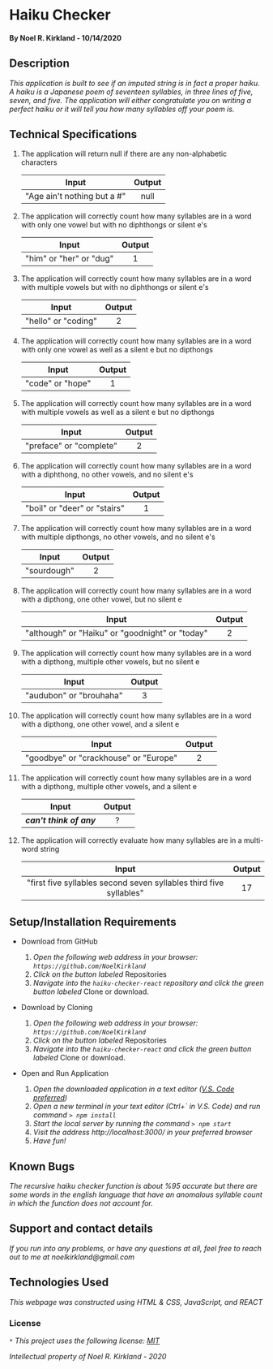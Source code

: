 # Haiku Checker

#### By Noel R. Kirkland - 10/14/2020

## Description

_This application is built to see if an imputed string is in fact a proper haiku. A haiku is a Japanese poem of seventeen syllables, in three lines of five, seven, and five. The application will either congratulate you on writing a perfect haiku or it will tell you how many syllables off your poem is._

## Technical Specifications

1. The application will return null if there are any non-alphabetic characters

    | Input | Output  |
    | :---: | :-----: |
    | "Age ain't nothing but a #" | null |

2. The application will correctly count how many syllables are in a word with only one vowel but with no diphthongs or silent e's

    | Input | Output  |
    | :---: | :-----: |
    | "him" or "her" or "dug" | 1 |

3. The application will correctly count how many syllables are in a word with multiple vowels but with no diphthongs or silent e's

    | Input | Output  |
    | :---: | :-----: |
    | "hello" or "coding" | 2 |

4. The application will correctly count how many syllables are in a word with only one vowel as well as a silent e but no dipthongs

    | Input | Output  |
    | :---: | :-----: |
    | "code" or "hope" | 1 |

5. The application will correctly count how many syllables are in a word with multiple vowels as well as a silent e but no dipthongs

    | Input | Output  |
    | :---: | :-----: |
    | "preface" or "complete" | 2 |

6. The application will correctly count how many syllables are in a word with a diphthong, no other vowels, and no silent e's

    | Input | Output  |
    | :---: | :-----: |
    | "boil" or "deer" or "stairs" | 1 |

7. The application will correctly count how many syllables are in a word with multiple dipthongs, no other vowels, and no silent e's

    | Input | Output  |
    | :---: | :-----: |
    | "sourdough" | 2 |

8. The application will correctly count how many syllables are in a word with a dipthong, one other vowel, but no silent e

    | Input | Output  |
    | :---: | :-----: |
    | "although" or "Haiku" or "goodnight" or "today" | 2 |

9. The application will correctly count how many syllables are in a word with a dipthong, multiple other vowels, but no silent e

    | Input | Output  |
    | :---: | :-----: |
    | "audubon" or "brouhaha" | 3 |

10. The application will correctly count how many syllables are in a word with a dipthong, one other vowel, and a silent e

    | Input | Output  |
    | :---: | :-----: |
    | "goodbye" or "crackhouse" or "Europe" | 2 |

11. The application will correctly count how many syllables are in a word with a dipthong, multiple other vowels, and a silent e

    | Input | Output  |
    | :---: | :-----: |
    | ***can't think of any*** | ? |

12. The application will correctly evaluate how many syllables are in a multi-word string

    | Input | Output  |
    | :---: | :-----: |
    | "first five syllables second seven syllables third five syllables" | 17 |


## Setup/Installation Requirements

* Download from GitHub
  1. _Open the following web address in your browser:
`https://github.com/NoelKirkland`_
  2. _Click on the button labeled_ Repositories
  3. _Navigate into the `haiku-checker-react` repository and click the green button labeled_ Clone or download.

* Download by Cloning
  1. _Open the following web address in your browser:
`https://github.com/NoelKirkland`_
  2. _Click on the button labeled_ Repositories
  3. _Navigate into the `haiku-checker-react` and click the green button labeled_ Clone or download.

* Open and Run Application
  1. _Open the downloaded application in a text editor ([V.S. Code preferred](https://code.visualstudio.com/))_
  2. _Open a new terminal in your text editor (Ctrl+\` in V.S. Code) and run command `> npm install`_
  3. _Start the local server by running the command `> npm start`_
  4. _Visit the address http://localhost:3000/ in your preferred browser_
  5. _Have fun!_

## Known Bugs

_The recursive haiku checker function is about %95 accurate but there are some words in the english language that have an anomalous syllable count in which the function does not account for._

## Support and contact details

_If you run into any problems, or have any questions at all, feel free to reach out to me at noelkirkland@gmail.com_

## Technologies Used

_This webpage was constructed using HTML & CSS, JavaScript, and REACT_

### License

_`*` This project uses the following license: [MIT](https://opensource.org/licenses/MIT)_

_Intellectual property of Noel R. Kirkland - 2020_